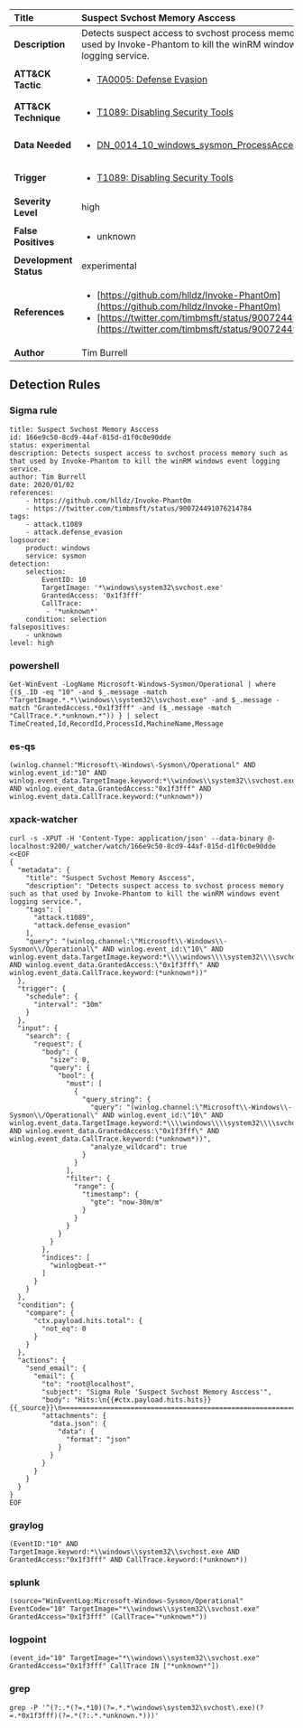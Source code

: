 | Title                    | Suspect Svchost Memory Asccess       |
|:-------------------------|:------------------|
| **Description**          | Detects suspect access to svchost process memory such as that used by Invoke-Phantom to kill the winRM windows event logging service. |
| **ATT&amp;CK Tactic**    |  <ul><li>[TA0005: Defense Evasion](https://attack.mitre.org/tactics/TA0005)</li></ul>  |
| **ATT&amp;CK Technique** | <ul><li>[T1089: Disabling Security Tools](https://attack.mitre.org/techniques/T1089)</li></ul>  |
| **Data Needed**          | <ul><li>[DN_0014_10_windows_sysmon_ProcessAccess](../Data_Needed/DN_0014_10_windows_sysmon_ProcessAccess.md)</li></ul>  |
| **Trigger**              | <ul><li>[T1089: Disabling Security Tools](../Triggers/T1089.md)</li></ul>  |
| **Severity Level**       | high |
| **False Positives**      | <ul><li>unknown</li></ul>  |
| **Development Status**   | experimental |
| **References**           | <ul><li>[https://github.com/hlldz/Invoke-Phant0m](https://github.com/hlldz/Invoke-Phant0m)</li><li>[https://twitter.com/timbmsft/status/900724491076214784](https://twitter.com/timbmsft/status/900724491076214784)</li></ul>  |
| **Author**               | Tim Burrell |


## Detection Rules

### Sigma rule

```
title: Suspect Svchost Memory Asccess
id: 166e9c50-8cd9-44af-815d-d1f0c0e90dde
status: experimental
description: Detects suspect access to svchost process memory such as that used by Invoke-Phantom to kill the winRM windows event logging service.
author: Tim Burrell
date: 2020/01/02
references:
    - https://github.com/hlldz/Invoke-Phant0m
    - https://twitter.com/timbmsft/status/900724491076214784
tags:
    - attack.t1089
    - attack.defense_evasion
logsource:
    product: windows
    service: sysmon
detection:
    selection:
        EventID: 10
        TargetImage: '*\windows\system32\svchost.exe'
        GrantedAccess: '0x1f3fff'
        CallTrace:
         - '*unknown*'
    condition: selection
falsepositives:
    - unknown
level: high

```





### powershell
    
```
Get-WinEvent -LogName Microsoft-Windows-Sysmon/Operational | where {($_.ID -eq "10" -and $_.message -match "TargetImage.*.*\\windows\\system32\\svchost.exe" -and $_.message -match "GrantedAccess.*0x1f3fff" -and ($_.message -match "CallTrace.*.*unknown.*")) } | select TimeCreated,Id,RecordId,ProcessId,MachineName,Message
```


### es-qs
    
```
(winlog.channel:"Microsoft\-Windows\-Sysmon\/Operational" AND winlog.event_id:"10" AND winlog.event_data.TargetImage.keyword:*\\windows\\system32\\svchost.exe AND winlog.event_data.GrantedAccess:"0x1f3fff" AND winlog.event_data.CallTrace.keyword:(*unknown*))
```


### xpack-watcher
    
```
curl -s -XPUT -H 'Content-Type: application/json' --data-binary @- localhost:9200/_watcher/watch/166e9c50-8cd9-44af-815d-d1f0c0e90dde <<EOF
{
  "metadata": {
    "title": "Suspect Svchost Memory Asccess",
    "description": "Detects suspect access to svchost process memory such as that used by Invoke-Phantom to kill the winRM windows event logging service.",
    "tags": [
      "attack.t1089",
      "attack.defense_evasion"
    ],
    "query": "(winlog.channel:\"Microsoft\\-Windows\\-Sysmon\\/Operational\" AND winlog.event_id:\"10\" AND winlog.event_data.TargetImage.keyword:*\\\\windows\\\\system32\\\\svchost.exe AND winlog.event_data.GrantedAccess:\"0x1f3fff\" AND winlog.event_data.CallTrace.keyword:(*unknown*))"
  },
  "trigger": {
    "schedule": {
      "interval": "30m"
    }
  },
  "input": {
    "search": {
      "request": {
        "body": {
          "size": 0,
          "query": {
            "bool": {
              "must": [
                {
                  "query_string": {
                    "query": "(winlog.channel:\"Microsoft\\-Windows\\-Sysmon\\/Operational\" AND winlog.event_id:\"10\" AND winlog.event_data.TargetImage.keyword:*\\\\windows\\\\system32\\\\svchost.exe AND winlog.event_data.GrantedAccess:\"0x1f3fff\" AND winlog.event_data.CallTrace.keyword:(*unknown*))",
                    "analyze_wildcard": true
                  }
                }
              ],
              "filter": {
                "range": {
                  "timestamp": {
                    "gte": "now-30m/m"
                  }
                }
              }
            }
          }
        },
        "indices": [
          "winlogbeat-*"
        ]
      }
    }
  },
  "condition": {
    "compare": {
      "ctx.payload.hits.total": {
        "not_eq": 0
      }
    }
  },
  "actions": {
    "send_email": {
      "email": {
        "to": "root@localhost",
        "subject": "Sigma Rule 'Suspect Svchost Memory Asccess'",
        "body": "Hits:\n{{#ctx.payload.hits.hits}}{{_source}}\n================================================================================\n{{/ctx.payload.hits.hits}}",
        "attachments": {
          "data.json": {
            "data": {
              "format": "json"
            }
          }
        }
      }
    }
  }
}
EOF

```


### graylog
    
```
(EventID:"10" AND TargetImage.keyword:*\\windows\\system32\\svchost.exe AND GrantedAccess:"0x1f3fff" AND CallTrace.keyword:(*unknown*))
```


### splunk
    
```
(source="WinEventLog:Microsoft-Windows-Sysmon/Operational" EventCode="10" TargetImage="*\\windows\\system32\\svchost.exe" GrantedAccess="0x1f3fff" (CallTrace="*unknown*"))
```


### logpoint
    
```
(event_id="10" TargetImage="*\\windows\\system32\\svchost.exe" GrantedAccess="0x1f3fff" CallTrace IN ["*unknown*"])
```


### grep
    
```
grep -P '^(?:.*(?=.*10)(?=.*.*\windows\system32\svchost\.exe)(?=.*0x1f3fff)(?=.*(?:.*.*unknown.*)))'
```



